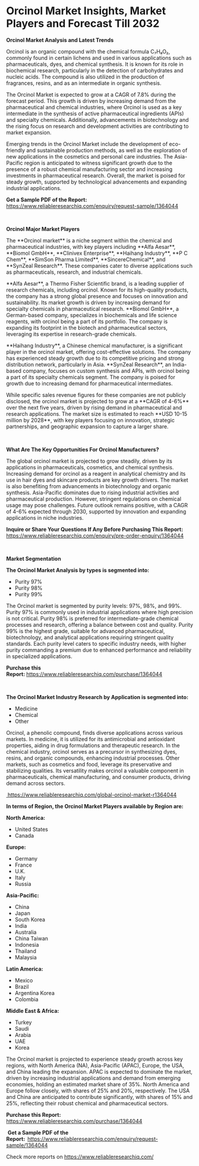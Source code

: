 <p><h1>Orcinol Market Insights, Market Players and Forecast Till 2032</h1></p><p><strong>Orcinol Market Analysis and Latest Trends</strong></p>
<p><p>Orcinol is an organic compound with the chemical formula C₇H₈O₂, commonly found in certain lichens and used in various applications such as pharmaceuticals, dyes, and chemical synthesis. It is known for its role in biochemical research, particularly in the detection of carbohydrates and nucleic acids. The compound is also utilized in the production of fragrances, resins, and as an intermediate in organic synthesis.</p><p>The Orcinol Market is expected to grow at a CAGR of 7.8% during the forecast period. This growth is driven by increasing demand from the pharmaceutical and chemical industries, where Orcinol is used as a key intermediate in the synthesis of active pharmaceutical ingredients (APIs) and specialty chemicals. Additionally, advancements in biotechnology and the rising focus on research and development activities are contributing to market expansion.</p><p>Emerging trends in the Orcinol Market include the development of eco-friendly and sustainable production methods, as well as the exploration of new applications in the cosmetics and personal care industries. The Asia-Pacific region is anticipated to witness significant growth due to the presence of a robust chemical manufacturing sector and increasing investments in pharmaceutical research. Overall, the market is poised for steady growth, supported by technological advancements and expanding industrial applications.</p></p>
<p><strong>Get a Sample PDF of the Report:&nbsp;</strong> <a href="https://www.reliableresearchiq.com/enquiry/request-sample/1364044?utm_campaign=2252&utm_medium=2&utm_source=Github&utm_content=ia&utm_term=29012025&utm_id=orcinol">https://www.reliableresearchiq.com/enquiry/request-sample/1364044</a></p>
<p>&nbsp;</p>
<p><strong>Orcinol Major Market Players</strong></p>
<p><p>The **Orcinol market** is a niche segment within the chemical and pharmaceutical industries, with key players including **Alfa Aesar**, **Biomol GmbH**, **Clinivex Enterprise**, **Haihang Industry**, **P C Chem**, **SimSon Pharma Limited**, **SincereChemical**, and **SynZeal Research**. These companies cater to diverse applications such as pharmaceuticals, research, and industrial chemicals.</p><p>**Alfa Aesar**, a Thermo Fisher Scientific brand, is a leading supplier of research chemicals, including orcinol. Known for its high-quality products, the company has a strong global presence and focuses on innovation and sustainability. Its market growth is driven by increasing demand for specialty chemicals in pharmaceutical research. **Biomol GmbH**, a German-based company, specializes in biochemicals and life science reagents, with orcinol being a part of its portfolio. The company is expanding its footprint in the biotech and pharmaceutical sectors, leveraging its expertise in research-grade chemicals.</p><p>**Haihang Industry**, a Chinese chemical manufacturer, is a significant player in the orcinol market, offering cost-effective solutions. The company has experienced steady growth due to its competitive pricing and strong distribution network, particularly in Asia. **SynZeal Research**, an India-based company, focuses on custom synthesis and APIs, with orcinol being a part of its specialty chemicals segment. The company is poised for growth due to increasing demand for pharmaceutical intermediates.</p><p>While specific sales revenue figures for these companies are not publicly disclosed, the orcinol market is projected to grow at a **CAGR of 4-6%** over the next five years, driven by rising demand in pharmaceutical and research applications. The market size is estimated to reach **USD 10-15 million by 2028**, with key players focusing on innovation, strategic partnerships, and geographic expansion to capture a larger share.</p></p>
<p>&nbsp;</p>
<p><strong>What Are The Key Opportunities For Orcinol Manufacturers?</strong></p>
<p><p>The global orcinol market is projected to grow steadily, driven by its applications in pharmaceuticals, cosmetics, and chemical synthesis. Increasing demand for orcinol as a reagent in analytical chemistry and its use in hair dyes and skincare products are key growth drivers. The market is also benefiting from advancements in biotechnology and organic synthesis. Asia-Pacific dominates due to rising industrial activities and pharmaceutical production. However, stringent regulations on chemical usage may pose challenges. Future outlook remains positive, with a CAGR of 4-6% expected through 2030, supported by innovation and expanding applications in niche industries.</p></p>
<p><strong>Inquire or Share Your Questions If Any Before Purchasing This Report:</strong> <a href="https://www.reliableresearchiq.com/enquiry/pre-order-enquiry/1364044?utm_campaign=2252&utm_medium=2&utm_source=Github&utm_content=ia&utm_term=29012025&utm_id=orcinol">https://www.reliableresearchiq.com/enquiry/pre-order-enquiry/1364044</a></p>
<p>&nbsp;</p>
<p><strong>Market Segmentation</strong></p>
<p><strong>The Orcinol Market Analysis by types is segmented into:</strong></p>
<p><ul><li>Purity 97%</li><li>Purity 98%</li><li>Purity 99%</li></ul></p>
<p><p>The Orcinol market is segmented by purity levels: 97%, 98%, and 99%. Purity 97% is commonly used in industrial applications where high precision is not critical. Purity 98% is preferred for intermediate-grade chemical processes and research, offering a balance between cost and quality. Purity 99% is the highest grade, suitable for advanced pharmaceutical, biotechnology, and analytical applications requiring stringent quality standards. Each purity level caters to specific industry needs, with higher purity commanding a premium due to enhanced performance and reliability in specialized applications.</p></p>
<p><strong>Purchase this Report:&nbsp;</strong><a href="https://www.reliableresearchiq.com/purchase/1364044?utm_campaign=2252&utm_medium=2&utm_source=Github&utm_content=ia&utm_term=29012025&utm_id=orcinol">https://www.reliableresearchiq.com/purchase/1364044</a></p>
<p>&nbsp;</p>
<p><strong>The Orcinol Market Industry Research by Application is segmented into:</strong></p>
<p><ul><li>Medicine</li><li>Chemical</li><li>Other</li></ul></p>
<p><p>Orcinol, a phenolic compound, finds diverse applications across various markets. In medicine, it is utilized for its antimicrobial and antioxidant properties, aiding in drug formulations and therapeutic research. In the chemical industry, orcinol serves as a precursor in synthesizing dyes, resins, and organic compounds, enhancing industrial processes. Other markets, such as cosmetics and food, leverage its preservative and stabilizing qualities. Its versatility makes orcinol a valuable component in pharmaceuticals, chemical manufacturing, and consumer products, driving demand across sectors.</p></p>
<p><a href="https://www.reliableresearchiq.com/global-orcinol-market-r1364044?utm_campaign=2252&utm_medium=2&utm_source=Github&utm_content=ia&utm_term=29012025&utm_id=orcinol">&nbsp;https://www.reliableresearchiq.com/global-orcinol-market-r1364044</a></p>
<p><strong>In terms of Region, the Orcinol Market Players available by Region are:</strong></p>
<p>
    <p> <strong> North America: </strong>
        <ul>
            <li>United States</li>
            <li>Canada</li>
        </ul>
        </p> 
    <p> <strong> Europe: </strong>
        <ul>
            <li>Germany</li>
            <li>France</li>
            <li>U.K.</li>
            <li>Italy</li>
            <li>Russia</li>
        </ul>
        </p> 
    <p> <strong> Asia-Pacific: </strong>
        <ul>
            <li>China</li>
            <li>Japan</li>
            <li>South Korea</li>
            <li>India</li>
            <li>Australia</li>
            <li>China Taiwan</li>
            <li>Indonesia</li>
            <li>Thailand</li>
            <li>Malaysia</li>
        </ul>
        </p> 
    <p> <strong> Latin America: </strong>
        <ul>
            <li>Mexico</li>
            <li>Brazil</li>
            <li>Argentina Korea</li>
            <li>Colombia</li>
        </ul>
        </p> 
    <p> <strong> Middle East & Africa: </strong>
        <ul>
            <li>Turkey</li>
            <li>Saudi</li>
            <li>Arabia</li>
            <li>UAE</li>
            <li>Korea</li>
        </ul>
    </p>
    </p>
<p><p>The Orcinol market is projected to experience steady growth across key regions, with North America (NA), Asia-Pacific (APAC), Europe, the USA, and China leading the expansion. APAC is expected to dominate the market, driven by increasing industrial applications and demand from emerging economies, holding an estimated market share of 35%. North America and Europe follow closely, with shares of 25% and 20%, respectively. The USA and China are anticipated to contribute significantly, with shares of 15% and 25%, reflecting their robust chemical and pharmaceutical sectors.</p></p>
<p><strong>Purchase this Report: </strong><a href="https://www.reliableresearchiq.com/purchase/1364044?utm_campaign=2252&utm_medium=2&utm_source=Github&utm_content=ia&utm_term=29012025&utm_id=orcinol">https://www.reliableresearchiq.com/purchase/1364044</a></p>
<p>&nbsp;<strong>Get a Sample PDF of the Report:&nbsp;&nbsp;</strong><a href="https://www.reliableresearchiq.com/enquiry/request-sample/1364044?utm_campaign=2252&utm_medium=2&utm_source=Github&utm_content=ia&utm_term=29012025&utm_id=orcinol">https://www.reliableresearchiq.com/enquiry/request-sample/1364044</a></p>
<p><strong></strong></p>
<p>Check more reports on <a href="https://www.reliableresearchiq.com/?utm_campaign=2252&utm_medium=2&utm_source=Github&utm_content=ia&utm_term=29012025&utm_id=orcinol">https://www.reliableresearchiq.com/</a></p>